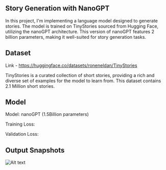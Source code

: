 ## Story Generation with NanoGPT


In this project, I'm implementing a language model designed to generate stories. The model is trained on TinyStories sourced from Hugging Face, utilizing the nanoGPT architecture. This version of nanoGPT features 2 billion parameters, making it well-suited for story generation tasks.


## Dataset
 Link - https://huggingface.co/datasets/roneneldan/TinyStories
 
 TinyStories is a curated collection of short stories, providing a rich and diverse set of examples for the model to learn from. This dataset contains 2.1 Million short stories.

## Model 
Model: nanoGPT (1.5Billion parameters)

Training Loss:

Validation Loss:


## Output Snapshots 

![Alt text](relative/path/to/image.png)
